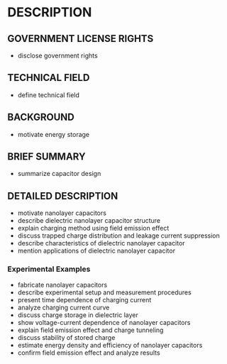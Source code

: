 # DESCRIPTION

## GOVERNMENT LICENSE RIGHTS

- disclose government rights

## TECHNICAL FIELD

- define technical field

## BACKGROUND

- motivate energy storage

## BRIEF SUMMARY

- summarize capacitor design

## DETAILED DESCRIPTION

- motivate nanolayer capacitors
- describe dielectric nanolayer capacitor structure
- explain charging method using field emission effect
- discuss trapped charge distribution and leakage current suppression
- describe characteristics of dielectric nanolayer capacitor
- mention applications of dielectric nanolayer capacitor

### Experimental Examples

- fabricate nanolayer capacitors
- describe experimental setup and measurement procedures
- present time dependence of charging current
- analyze charging current curve
- discuss charge storage in dielectric layer
- show voltage-current dependence of nanolayer capacitors
- explain field emission effect and charge tunneling
- discuss stability of stored charge
- estimate energy density and efficiency of nanolayer capacitors
- confirm field emission effect and analyze results

